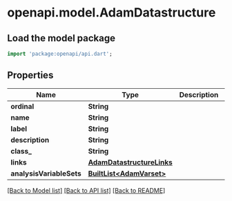 # openapi.model.AdamDatastructure

## Load the model package
```dart
import 'package:openapi/api.dart';
```

## Properties
Name | Type | Description | Notes
------------ | ------------- | ------------- | -------------
**ordinal** | **String** |  | [optional] 
**name** | **String** |  | [optional] 
**label** | **String** |  | [optional] 
**description** | **String** |  | [optional] 
**class_** | **String** |  | [optional] 
**links** | [**AdamDatastructureLinks**](AdamDatastructureLinks.md) |  | [optional] 
**analysisVariableSets** | [**BuiltList&lt;AdamVarset&gt;**](AdamVarset.md) |  | [optional] 

[[Back to Model list]](../README.md#documentation-for-models) [[Back to API list]](../README.md#documentation-for-api-endpoints) [[Back to README]](../README.md)


